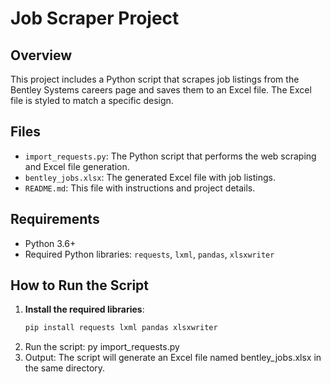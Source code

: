   # Job Scraper Project

## Overview
This project includes a Python script that scrapes job listings from the Bentley Systems careers page and saves them to an Excel file. The Excel file is styled to match a specific design.

## Files
- `import_requests.py`: The Python script that performs the web scraping and Excel file generation.
- `bentley_jobs.xlsx`: The generated Excel file with job listings.
- `README.md`: This file with instructions and project details.

## Requirements
- Python 3.6+
- Required Python libraries: `requests`, `lxml`, `pandas`, `xlsxwriter`

## How to Run the Script
1. **Install the required libraries**:
   ```sh
   pip install requests lxml pandas xlsxwriter
2. Run the script:
    py import_requests.py
3. Output:
     The script will generate an Excel file named bentley_jobs.xlsx in the same directory.
   


